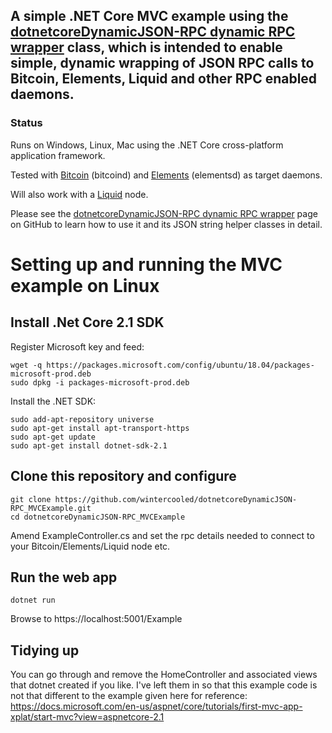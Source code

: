 ## A simple .NET Core MVC example using the [dotnetcoreDynamicJSON-RPC dynamic RPC wrapper](https://github.com/wintercooled/dotnetcoreDynamicJSON-RPC) class, which is intended to enable simple, dynamic wrapping of JSON RPC calls to Bitcoin, Elements, Liquid and other RPC enabled daemons.

### Status

Runs on Windows, Linux, Mac using the .NET Core cross-platform application framework.

Tested with [Bitcoin](https://github.com/bitcoin/bitcoin) (bitcoind) and [Elements](https://elementsproject.org/) (elementsd) as target daemons.

Will also work with a [Liquid](https://blockstream.com/liquid/) node.

Please see the [dotnetcoreDynamicJSON-RPC dynamic RPC wrapper](https://github.com/wintercooled/dotnetcoreDynamicJSON-RPC) page on GitHub to learn how to use it and its JSON string helper classes in detail.

# Setting up and running the MVC example on Linux

## Install .Net Core 2.1 SDK

Register Microsoft key and feed:

```
wget -q https://packages.microsoft.com/config/ubuntu/18.04/packages-microsoft-prod.deb
sudo dpkg -i packages-microsoft-prod.deb
```

Install the .NET SDK:

```
sudo add-apt-repository universe
sudo apt-get install apt-transport-https
sudo apt-get update
sudo apt-get install dotnet-sdk-2.1
```

## Clone this repository and configure

```
git clone https://github.com/wintercooled/dotnetcoreDynamicJSON-RPC_MVCExample.git
cd dotnetcoreDynamicJSON-RPC_MVCExample
```

Amend ExampleController.cs and set the rpc details needed to connect to your Bitcoin/Elements/Liquid node etc.

## Run the web app

```
dotnet run
```

Browse to https://localhost:5001/Example

## Tidying up

You can go through and remove the HomeController and associated views that dotnet created if you like. I've left them in so that this example code is not that different to the example given here for reference: https://docs.microsoft.com/en-us/aspnet/core/tutorials/first-mvc-app-xplat/start-mvc?view=aspnetcore-2.1
